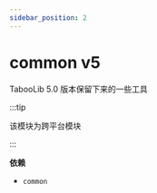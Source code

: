 ```yaml
---
sidebar_position: 2
---
```


# common v5

TabooLib 5.0 版本保留下来的一些工具

:::tip

该模块为跨平台模块

:::

**依赖**

- `common`